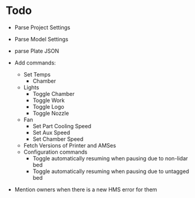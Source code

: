 # Todo

- Parse Project Settings
- Parse Model Settings
- parse Plate JSON

- Add commands:

  - Set Temps
    - Chamber
  - Lights
    - Toggle Chamber
    - Toggle Work
    - Toggle Logo
    - Toggle Nozzle
  - Fan
    - Set Part Cooling Speed
    - Set Aux Speed
    - Set Chamber Speed
  - Fetch Versions of Printer and AMSes
  - Configuration commands
    - Toggle automatically resuming when pausing due to non-lidar bed
    - Toggle automatically resuming when pausing due to untagged bed

- Mention owners when there is a new HMS error for them
